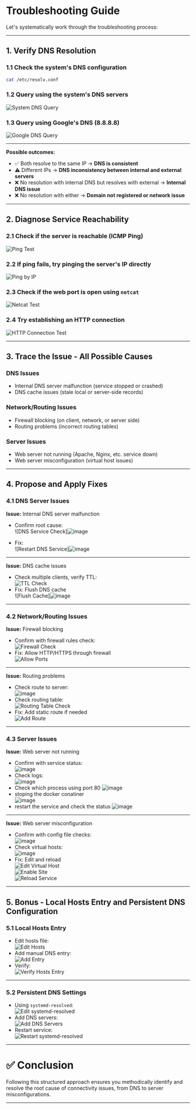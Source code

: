 # Troubleshooting Guide

Let's systematically work through the troubleshooting process:

---

## 1. Verify DNS Resolution

### 1.1 Check the system's DNS configuration
```bash
cat /etc/resolv.conf
```

### 1.2 Query using the system's DNS servers
![System DNS Query](https://github.com/user-attachments/assets/3fb0899e-a915-4588-b519-faf514b882b7)

### 1.3 Query using Google's DNS (8.8.8.8)
![Google DNS Query](https://github.com/user-attachments/assets/84c533a4-5636-415b-ad3e-2741d4cc5549)

---

**Possible outcomes:**
- ✅ Both resolve to the same IP → **DNS is consistent**
- ⚠️ Different IPs → **DNS inconsistency between internal and external servers**
- ❌ No resolution with internal DNS but resolves with external → **Internal DNS issue**
- ❌ No resolution with either → **Domain not registered or network issue**

---

## 2. Diagnose Service Reachability

### 2.1 Check if the server is reachable (ICMP Ping)
![Ping Test](https://github.com/user-attachments/assets/81b1715b-d790-4c5b-b268-e5d9c99c6f2d)

### 2.2 If ping fails, try pinging the server's IP directly
![Ping by IP](https://github.com/user-attachments/assets/89f8447c-0a20-4e44-8a84-3b4702406364)

### 2.3 Check if the web port is open using `netcat`
![Netcat Test](https://github.com/user-attachments/assets/0df0ffd9-63e3-4a04-a056-790fec3de932)

### 2.4 Try establishing an HTTP connection
![HTTP Connection Test](https://github.com/user-attachments/assets/9cd0516a-12e8-4c59-b097-74570ca0ba2a)

---

## 3. Trace the Issue - All Possible Causes

### DNS Issues
- Internal DNS server malfunction (service stopped or crashed)
- DNS cache issues (stale local or server-side records)


### Network/Routing Issues
- Firewall blocking (on client, network, or server side)
- Routing problems (incorrect routing tables)


### Server Issues
- Web server not running (Apache, Nginx, etc. service down)
- Web server misconfiguration (virtual host issues)


---

## 4. Propose and Apply Fixes

### 4.1 DNS Server Issues

**Issue:** Internal DNS server malfunction  
- Confirm root cause:  
![DNS Service Check]![image](https://github.com/user-attachments/assets/15f159cb-1bd8-4e19-9f35-a3826592458f)

- Fix:  
![Restart DNS Service]![image](https://github.com/user-attachments/assets/2b346b73-5bae-4206-ab64-ddca6eb41dad)


---

**Issue:** DNS cache issues  
- Check multiple clients, verify TTL:  
![TTL Check](https://github.com/user-attachments/assets/6daf2a09-c172-42c6-aca0-e2d3febc7021)
- Fix: Flush DNS cache  
![Flush Cache]![image](https://github.com/user-attachments/assets/a2887136-4292-4a82-b7d1-edf73c750e6d)


---

### 4.2 Network/Routing Issues

**Issue:** Firewall blocking  
- Confirm with firewall rules check:  
![Firewall Check](https://github.com/user-attachments/assets/fd35d7a9-ffac-470a-b941-8201035f9751)
- Fix: Allow HTTP/HTTPS through firewall  
![Allow Ports](https://github.com/user-attachments/assets/28deecf3-3649-49fc-9055-b137a9f513a8)

---

**Issue:** Routing problems  
- Check route to server:  
![image](https://github.com/user-attachments/assets/eab1329d-fff8-4168-8e0a-c9f1bb440949)
- Check routing table:  
![Routing Table Check](https://github.com/user-attachments/assets/32a9f6ff-2e0f-4640-a36f-b0da438401de)
- Fix: Add static route if needed  
![Add Route](https://github.com/user-attachments/assets/e43e68be-e0af-4153-b47e-c99f7d0f2458)

---

### 4.3 Server Issues

**Issue:** Web server not running  
- Confirm with service status:  
![image](https://github.com/user-attachments/assets/d0792fdf-4497-43aa-b7e4-46be3d4cdc13)
- Check logs:  
![image](https://github.com/user-attachments/assets/25e26ba7-0ae1-463c-8a9d-4a858acdeef5)
- Check which process using port 80
![image](https://github.com/user-attachments/assets/b0622bf4-9011-4cf9-b354-4e87f9ea1583)
- stoping the docker conatiner  
![image](https://github.com/user-attachments/assets/28f7d2e3-e227-4469-931a-f55435e2cb6a)
- restart the service and check the status 
![image](https://github.com/user-attachments/assets/34d7196b-572e-445c-897d-928b652a0439)


---

**Issue:** Web server misconfiguration  
- Confirm with config file checks:  
![image](https://github.com/user-attachments/assets/e8acfe2f-7f02-4062-b25e-307c8962379c)
- Check virtual hosts:  
![image](https://github.com/user-attachments/assets/41bdf8fd-8ae2-480e-9a21-6e5f776fc1fc)
- Fix: Edit and reload  
![Edit Virtual Host](https://github.com/user-attachments/assets/7cfcf662-212c-4f1f-a887-6021a723df3a)  
![Enable Site](https://github.com/user-attachments/assets/a8dab7b0-7c85-41fa-851f-808c127d5df3)  
![Reload Service](https://github.com/user-attachments/assets/aef235b1-f651-455c-bd9f-432dd8fb9394)

---

## 5. Bonus - Local Hosts Entry and Persistent DNS Configuration

### 5.1 Local Hosts Entry
- Edit hosts file:  
![Edit Hosts](https://github.com/user-attachments/assets/13e2f7a1-bdd4-4cb1-9910-598cd54fb8e2)
- Add manual DNS entry:  
![Add Entry](https://github.com/user-attachments/assets/bfc5af40-192c-4f88-be31-e876823d8be4)
- Verify:  
![Verify Hosts Entry](https://github.com/user-attachments/assets/59bdaf83-d604-47d9-9ce3-d1be15bdb404)

---

### 5.2 Persistent DNS Settings
- Using `systemd-resolved`:  
![Edit systemd-resolved](https://github.com/user-attachments/assets/6a6a3027-1e1e-4730-8d18-c7db69d8f57a)
- Add DNS servers:  
![Add DNS Servers](https://github.com/user-attachments/assets/70cd9531-17ba-46f4-a546-12bff5a0d092)
- Restart service:  
![Restart systemd-resolved](https://github.com/user-attachments/assets/ef0c1969-fba5-4978-bd5a-30a0c18ff97d)

---

# ✅ Conclusion
Following this structured approach ensures you methodically identify and resolve the root cause of connectivity issues, from DNS to server misconfigurations.

---


